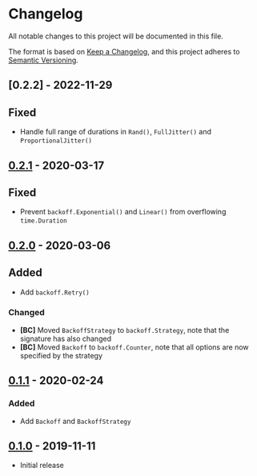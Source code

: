 # Changelog

All notable changes to this project will be documented in this file.

The format is based on [Keep a Changelog], and this project adheres to
[Semantic Versioning].

<!-- references -->

[keep a changelog]: https://keepachangelog.com/en/1.0.0/
[semantic versioning]: https://semver.org/spec/v2.0.0.html

## [0.2.2] - 2022-11-29

## Fixed

- Handle full range of durations in `Rand()`, `FullJitter()` and `ProportionalJitter()`

## [0.2.1] - 2020-03-17

## Fixed

- Prevent `backoff.Exponential()` and `Linear()` from overflowing `time.Duration`

## [0.2.0] - 2020-03-06

## Added

- Add `backoff.Retry()`

### Changed

- **[BC]** Moved `BackoffStrategy` to `backoff.Strategy`, note that the signature has also changed
- **[BC]** Moved `Backoff` to `backoff.Counter`, note that all options are now specified by the strategy

## [0.1.1] - 2020-02-24

### Added

- Add `Backoff` and `BackoffStrategy`

## [0.1.0] - 2019-11-11

- Initial release

<!-- references -->

[unreleased]: https://github.com/dogmatiq/linger
[0.1.0]: https://github.com/dogmatiq/linger/releases/tag/v0.1.0
[0.1.1]: https://github.com/dogmatiq/linger/releases/tag/v0.1.1
[0.2.0]: https://github.com/dogmatiq/linger/releases/tag/v0.2.0
[0.2.1]: https://github.com/dogmatiq/linger/releases/tag/v0.2.1

<!-- version template
## [0.0.1] - YYYY-MM-DD

### Added
### Changed
### Deprecated
### Removed
### Fixed
### Security
-->
